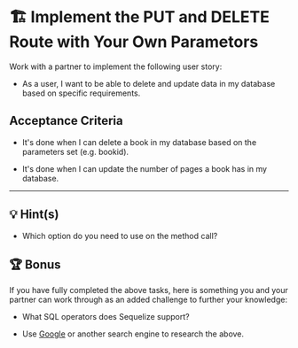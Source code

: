 # 🏗️ Implement the PUT and DELETE Route with Your Own Parametors

Work with a partner to implement the following user story:

* As a user, I want to be able to delete and update data in my database based on specific requirements.

## Acceptance Criteria

* It's done when I can delete a book in my database based on the parameters set (e.g. bookid).

* It's done when I can update the number of pages a book has in my database.

---

## 💡 Hint(s)

* Which option do you need to use on the method call?

## 🏆 Bonus

If you have fully completed the above tasks, here is something you and your partner can work through as an added challenge to further your knowledge:

  * What SQL operators does Sequelize support?

* Use [Google](https://www.google.com) or another search engine to research the above.
